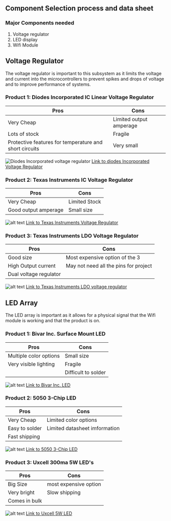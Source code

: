 ## Component Selection process and data sheet

### Major Components needed

1. Voltage regulator
2. LED display
3. Wifi Module


## Voltage Regulator
The voltage regulator is important to this subsystem as it limits the voltage and current into the microcontrollers to prevent spikes and drops of voltage and to improve performance of systems.

### Product 1: Diodes Incorporated IC Linear Voltage Regulator

Pros                                                    |  Cons 
--------------------------------------------------------|----------------
Very Cheap                                              | Limited output amperage
Lots of stock                                           | Fragile
Protective features for temperature and short circuits  | Very small

![Diodes Incorporated voltage regulator](VoltageReg1-1.jpg)
[Link to diodes Incorporated Voltage Regulator](https://www.digikey.com/en/products/detail/diodes-incorporated/AS78L05RTR-G1/8545831?gQT=1)

### Product 2: Texas Instruments IC Voltage Regulator

Pros                      |  Cons 
--------------------------|----------------
Very Cheap                | Limited Stock
Good output amperage      | Small size

![alt text](VoltReg2.jpg)
[Link to Texas Instruments Voltage Regulator](https://www.digikey.com/en/products/detail/texas-instruments/TLV70245DBVT/3313487?gclsrc=aw.ds&&utm_adgroup=Texas%20Instruments&utm_source=google&utm_medium=cpc&utm_campaign=PMax%20Shopping_Supplier_Texas%20Instruments&utm_term=&utm_content=Texas%20Instruments&utm_id=go_cmp-17816159938_adg-_ad-__dev-c_ext-_prd-3313487_sig-CjwKCAiAtYy9BhBcEiwANWQQL6YN1oEZa4xfyE7WO1s_B3ArOTaa2NjwByYHu9_ywzZCVhIErApSexoC3EAQAvD_BwE&gad_source=1&gclid=CjwKCAiAtYy9BhBcEiwANWQQL6YN1oEZa4xfyE7WO1s_B3ArOTaa2NjwByYHu9_ywzZCVhIErApSexoC3EAQAvD_BwE&gclsrc=aw.ds)

### Product 3: Texas Instruments LDO Voltage Regulator

Pros                      |  Cons 
--------------------------|----------------
Good size                 | Most expensive option of the 3
High Output current       | May not need all the pins for project
Dual voltage regulator    | 

![alt text](VoltReg3.webp)
[Link to Texas Instruments LDO voltage regulator](https://www.mouser.com/ProductDetail/Texas-Instruments/TPS70102PWP?qs%3DbkMXpVdiF41JmXPuczOpzA%3D%3D%26mgh%3D1%26srsltid%3DAfmBOoqtSqjdChy1NdfwYW6UW45uYxGgOzW0J132YBuycw3jOd45rfBqCuM%26gQT%3D1)

## LED Array
The LED array is important as it allows for a physical signal that the Wifi module is working and that the product is on.

### Product 1: Bivar Inc. Surface Mount LED

Pros                      |  Cons 
--------------------------|----------------
Multiple color options    | Small size
Very visible lighting     | Fragile
                          | Difficult to solder

![alt text](LED1.jpg)
[Link to Bivar Inc. LED](https://www.digikey.com/en/products/detail/bivar-inc/SM1204RGB/22671473?gQT%3D0)

### Product 2: 5050 3-Chip LED

Pros               |  Cons 
-------------------|----------------
Very Cheap         | Limited color options
Easy to solder     | Limited datasheet imformation
Fast shipping      | 

![alt text](LED2.webp)
[Link to 5050 3-Chip LED](https://www.superbrightleds.com/5050-smd-led-rgb-surface-mount-led-with-120-degree-viewing-angle-5050-smd-led?utm_campaign%3Dorganic-shopping%26utm_source%3Dgoogle%26utm_medium%3Dorganic%26utm_content%3D5050-RGB%26srsltid%3DAfmBOooJD4D2FlV9ukr4DnvELExSd1mPQ7Bp3z10UX3Wtdf2yv3rNDuDGCw%26gQT%3D0)

### Product 3: Uxcell 300ma 5W LED's

Pros           |  Cons 
---------------|----------------
Big Size       | most expensive option
Very bright    | Slow shipping
Comes in bulk  |

![alt text](LED3.webp)
[Link to Uxcell 5W LED](https://www.harfington.com/products/p-g0371e78e?currency%3DUSD%26variant%3D42123817255161%26utm_source%3Dgoogle%26utm_medium%3Dcpc%26utm_campaign%3DGoogle%2BShopping%26stkn%3Df8e35277684b%26srsltid%3DAfmBOopDPs2dY0Yu_6We4VzthXQTzpV-xCvpU5PApDJU0VGKCbteNZTKDkA%26gQT%3D0)

